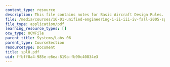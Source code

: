 ```yaml
---
content_type: resource
description: This file contains notes for Basic Aircraft Design Rules.
file: /media/courses/16-01-unified-engineering-i-ii-iii-iv-fall-2005-spring-2006/ffbff8a4985ee6ea819afb90c40834e3_spl8.pdf
file_type: application/pdf
learning_resource_types: []
ocw_type: OCWFile
parent_title: Systems/Labs 06
parent_type: CourseSection
resourcetype: Document
title: spl8.pdf
uid: ffbff8a4-985e-e6ea-819a-fb90c40834e3
---
```

